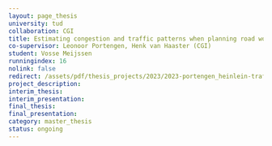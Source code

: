 ```yaml
---
layout: page_thesis
university: tud
collaboration: CGI
title: Estimating congestion and traffic patterns when planning road work
co-supervisor: Leonoor Portengen, Henk van Haaster (CGI)
student: Vosse Meijssen
runningindex: 16
nolink: false
redirect: /assets/pdf/thesis_projects/2023/2023-portengen_heinlein-traffic_modelling-ml/2023-portengen_heinlein-traffic_modelling-ml.pdf
project_description:
interim_thesis:
interim_presentation:
final_thesis:
final_presentation:
category: master_thesis
status: ongoing
---
```

